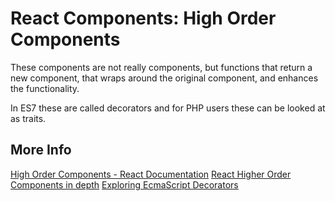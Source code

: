 # React Components: High Order Components

These components are not really components, but functions that return a new
component, that wraps around the original component, and enhances the functionality.

In ES7 these are called decorators and for PHP users these can be looked at as
traits.

## More Info
[High Order Components - React Documentation](https://facebook.github.io/react/docs/higher-order-components.html)
[React Higher Order Components in depth](https://medium.com/@franleplant/react-higher-order-components-in-depth-cf9032ee6c3e)
[Exploring EcmaScript Decorators](https://medium.com/google-developers/exploring-es7-decorators-76ecb65fb841#.txbtuhthm)
